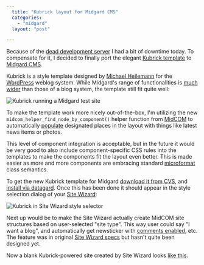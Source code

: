```yaml
---
  title: "Kubrick layout for Midgard CMS"
  categories: 
    - "midgard"
  layout: "post"

---
```

Because of the [dead development server][1] I had a bit of downtime today. To compensate for it, I decided to finally port the elegant [Kubrick template][2] to [Midgard CMS][3]. 

Kubrick is a style template designed by [Michael Heilemann][4] for the [WordPress][5] weblog system. While Midgard's range of functionalities is [much wider][6] than those of a blog system, the template still fit quite well:

![Kubrick running a Midgard test site](http://bergie.iki.fi/midcom-serveattachmentguid-acc66ff50564cbdbe2165d00c339b795/midcom-template-kubrick.jpg)

To make the template work more nicely out-of-the-box, I'm utilizing the new `midcom_helper_find_node_by_component()` helper function from [MidCOM][7] to automatically [populate][8] designated places in the layout with things like latest news items or photos.

This level of component integration is acceptable, but in the future it would be very good to also include component-specific CSS rules into the templates to make the components fit the layout even better. This is made easier as more and more components are embracing standard [microformat][9] class semantics.

To get the new Kubrick template for Midgard [download it from CVS][10], and [install via datagard][11]. Once this has been done it should appear in the style selection dialog of your [Site Wizard][12]:

![Kubrick in Site Wizard style selector](http://bergie.iki.fi/midcom-serveattachmentguid-5d146a56c8bd45ce99b07ef649f7f4fb/kubrick-in-sitewizard.jpg)

Next up would be to make the Site Wizard actually create MidCOM site structures based on user-selected "site type". This way user could say "I want a blog", and automatically get newsticker with [comments enabled][13], etc. The feature was in original [Site Wizard specs][14] but hasn't quite been designed yet.

Now a blank Kubrick-powered site created by Site Wizard looks [like this][15].

[1]: http://bergie.iki.fi/midcom-permalink-62990b068e3af64513cc9431420e89dc
[2]: http://binarybonsai.com/kubrick/
[3]: http://www.midgard-project.org/
[4]: http://binarybonsai.com/
[5]: http://wordpress.org/
[6]: http://bergie.iki.fi/midcom-permalink-551a106fbbce70d7478a0fa434cc48bf
[7]: http://www.midgard-project.org/midcom-permalink-fc278b300819f654e0e561c6e233c67f
[8]: http://www.midgard-project.org/midcom-permalink-9342a0efcab41d4ee06435f1aafd83f7
[9]: http://www.microformats.org/wiki/Main_Page
[10]: http://midgard.tigris.org/source/browse/*checkout*/midgard/src/templates/layout-kubrick.xml
[11]: http://www.midgard-project.org/midcom-permalink-15c471ecf0f4e1ef9692ed3d4f337c6e
[12]: http://bergie.iki.fi/midcom-permalink-8928b46c23b862209f4c8e70c5fbd4e8
[13]: http://www.midgard-project.org/midcom-permalink-b013d11b56ad35e1389750942aa37c9b
[14]: http://www.midgard-project.org/midcom-permalink-e95b212e3d79f6ddd251e5f1634d2939
[15]: http://www.nemein.com/debconf/